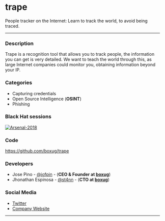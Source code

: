 trape
========

People tracker on the Internet: Learn to track the world, to avoid being traced.

---

### Description
Trape is a recognition tool that allows you to track people, the information you can get is very detailed. We want to teach the world through this, as large Internet companies could monitor you, obtaining information beyond your IP.

### Categories
* Capturing credentials
* Open Source Intelligence (**OSINT**)
* Phishing

### Black Hat sessions
[![Arsenal-2018](https://rawgit.com/toolswatch/badges/master/arsenal/asia/2018.svg)](https://www.toolswatch.org/2018/01/black-hat-arsenal-asia-2018-great-lineup/)

### Code 
https://github.com/boxug/trape

### Developers
* Jose Pino - [@jofpin](https://twitter.com/jofpin) - (**CEO & Founder at [boxug](https://boxug.com)**) 
* Jhonathan Espinosa - [@st4nn](https://twitter.com/st4nn) - (**CTO at [boxug](https://boxug.com)**)

### Social Media 
* [Twitter](https://twitter.com/boxug)
* [Company Website](https://boxug.com/) 
----
